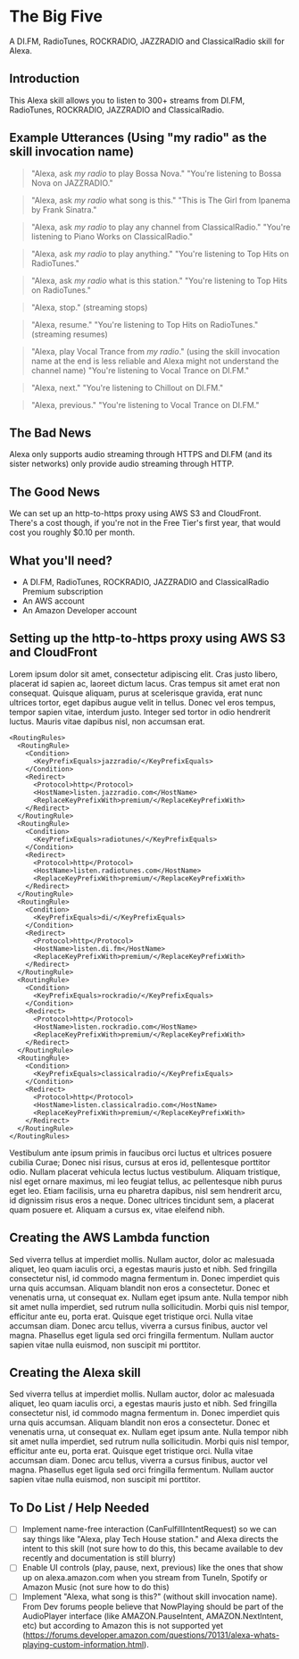 # The Big Five
A DI.FM, RadioTunes, ROCKRADIO, JAZZRADIO and ClassicalRadio skill for Alexa.

## Introduction
This Alexa skill allows you to listen to 300+ streams from DI.FM, RadioTunes, ROCKRADIO, JAZZRADIO and ClassicalRadio.

## Example Utterances (Using "my radio" as the skill invocation name)
> "Alexa, ask *my radio* to play Bossa Nova."
> "You're listening to Bossa Nova on JAZZRADIO."

> "Alexa, ask *my radio* what song is this."
> "This is The Girl from Ipanema by Frank Sinatra."

> "Alexa, ask *my radio* to play any channel from ClassicalRadio."
> "You're listening to Piano Works on ClassicalRadio."

> "Alexa, ask *my radio* to play anything."
> "You're listening to Top Hits on RadioTunes."

> "Alexa, ask *my radio* what is this station."
> "You're listening to Top Hits on RadioTunes."

> "Alexa, stop."
> (streaming stops)

> "Alexa, resume."
> "You're listening to Top Hits on RadioTunes." (streaming resumes)

> "Alexa, play Vocal Trance from *my radio*." (using the skill invocation name at the end is less reliable and Alexa might not understand the channel name)
> "You're listening to Vocal Trance on DI.FM."

> "Alexa, next."
> "You're listening to Chillout on DI.FM."

> "Alexa, previous."
> "You're listening to Vocal Trance on DI.FM."

## The Bad News
Alexa only supports audio streaming through HTTPS and DI.FM (and its sister networks) only provide audio streaming through HTTP.

## The Good News
We can set up an http-to-https proxy using AWS S3 and CloudFront. There's a cost though, if you're not in the Free Tier's first year, that would cost you roughly $0.10 per month.  

## What you'll need?
- A DI.FM, RadioTunes, ROCKRADIO, JAZZRADIO and ClassicalRadio Premium subscription
- An AWS account 
- An Amazon Developer account

## Setting up the http-to-https proxy using AWS S3 and CloudFront
Lorem ipsum dolor sit amet, consectetur adipiscing elit. Cras justo libero, placerat id sapien ac, laoreet dictum lacus. Cras tempus sit amet erat non consequat. Quisque aliquam, purus at scelerisque gravida, erat nunc ultrices tortor, eget dapibus augue velit in tellus. Donec vel eros tempus, tempor sapien vitae, interdum justo. Integer sed tortor in odio hendrerit luctus. Mauris vitae dapibus nisl, non accumsan erat. 

```
<RoutingRules>
  <RoutingRule>
    <Condition>
      <KeyPrefixEquals>jazzradio/</KeyPrefixEquals>
    </Condition>
    <Redirect>
      <Protocol>http</Protocol>
      <HostName>listen.jazzradio.com</HostName>
      <ReplaceKeyPrefixWith>premium/</ReplaceKeyPrefixWith>
    </Redirect>
  </RoutingRule>
  <RoutingRule>
    <Condition>
      <KeyPrefixEquals>radiotunes/</KeyPrefixEquals>
    </Condition>
    <Redirect>
      <Protocol>http</Protocol>
      <HostName>listen.radiotunes.com</HostName>
      <ReplaceKeyPrefixWith>premium/</ReplaceKeyPrefixWith>
    </Redirect>
  </RoutingRule>
  <RoutingRule>
    <Condition>
      <KeyPrefixEquals>di/</KeyPrefixEquals>
    </Condition>
    <Redirect>
      <Protocol>http</Protocol>
      <HostName>listen.di.fm</HostName>
      <ReplaceKeyPrefixWith>premium/</ReplaceKeyPrefixWith>
    </Redirect>
  </RoutingRule>
  <RoutingRule>
    <Condition>
      <KeyPrefixEquals>rockradio/</KeyPrefixEquals>
    </Condition>
    <Redirect>
      <Protocol>http</Protocol>
      <HostName>listen.rockradio.com</HostName>
      <ReplaceKeyPrefixWith>premium/</ReplaceKeyPrefixWith>
    </Redirect>
  </RoutingRule>
  <RoutingRule>
    <Condition>
      <KeyPrefixEquals>classicalradio/</KeyPrefixEquals>
    </Condition>
    <Redirect>
      <Protocol>http</Protocol>
      <HostName>listen.classicalradio.com</HostName>
      <ReplaceKeyPrefixWith>premium/</ReplaceKeyPrefixWith>
    </Redirect>
  </RoutingRule>
</RoutingRules>

```

Vestibulum ante ipsum primis in faucibus orci luctus et ultrices posuere cubilia Curae; Donec nisi risus, cursus at eros id, pellentesque porttitor odio. Nullam placerat vehicula lectus luctus vestibulum. Aliquam tristique, nisl eget ornare maximus, mi leo feugiat tellus, ac pellentesque nibh purus eget leo. Etiam facilisis, urna eu pharetra dapibus, nisl sem hendrerit arcu, id dignissim risus eros a neque. Donec ultrices tincidunt sem, a placerat quam posuere et. Aliquam a cursus ex, vitae eleifend nibh.

## Creating the AWS Lambda function
Sed viverra tellus at imperdiet mollis. Nullam auctor, dolor ac malesuada aliquet, leo quam iaculis orci, a egestas mauris justo et nibh. Sed fringilla consectetur nisl, id commodo magna fermentum in. Donec imperdiet quis urna quis accumsan. Aliquam blandit non eros a consectetur. Donec et venenatis urna, ut consequat ex. Nullam eget ipsum ante. Nulla tempor nibh sit amet nulla imperdiet, sed rutrum nulla sollicitudin. Morbi quis nisl tempor, efficitur ante eu, porta erat. Quisque eget tristique orci. Nulla vitae accumsan diam. Donec arcu tellus, viverra a cursus finibus, auctor vel magna. Phasellus eget ligula sed orci fringilla fermentum. Nullam auctor sapien vitae nulla euismod, non suscipit mi porttitor.

## Creating the Alexa skill
Sed viverra tellus at imperdiet mollis. Nullam auctor, dolor ac malesuada aliquet, leo quam iaculis orci, a egestas mauris justo et nibh. Sed fringilla consectetur nisl, id commodo magna fermentum in. Donec imperdiet quis urna quis accumsan. Aliquam blandit non eros a consectetur. Donec et venenatis urna, ut consequat ex. Nullam eget ipsum ante. Nulla tempor nibh sit amet nulla imperdiet, sed rutrum nulla sollicitudin. Morbi quis nisl tempor, efficitur ante eu, porta erat. Quisque eget tristique orci. Nulla vitae accumsan diam. Donec arcu tellus, viverra a cursus finibus, auctor vel magna. Phasellus eget ligula sed orci fringilla fermentum. Nullam auctor sapien vitae nulla euismod, non suscipit mi porttitor.

## To Do List / Help Needed
- [ ] Implement name-free interaction (CanFulfillIntentRequest) so we can say things like "Alexa, play Tech House station." and Alexa directs the intent to this skill (not sure how to do this, this became available to dev recently and documentation is still blurry)
- [ ] Enable UI controls (play, pause, next, previous) like the ones that show up on alexa.amazon.com when you stream from TuneIn, Spotify or Amazon Music (not sure how to do this)
- [ ] Implement "Alexa, what song is this?" (without skill invocation name). From Dev forums people believe that NowPlaying should be part of the AudioPlayer interface (like AMAZON.PauseIntent, AMAZON.NextIntent, etc) but according to Amazon this is not supported yet (https://forums.developer.amazon.com/questions/70131/alexa-whats-playing-custom-information.html).
